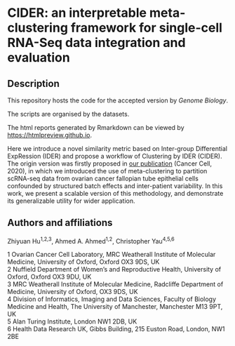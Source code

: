 # CIDER: an interpretable meta-clustering framework for single-cell RNA-Seq data integration and evaluation

## Description

This repository hosts the code for the accepted version by *Genome Biology*. 

The scripts are organised by the datasets. 

The html reports generated by Rmarkdown can be viewed by https://htmlpreview.github.io.

Here we introduce a novel similarity metric based on Inter-group Differential ExpRession (IDER) and propose a workflow of Clustering by IDER (CIDER). The origin version was firstly proposed in [our publication](https://www.sciencedirect.com/science/article/pii/S1535610820300428) (Cancer Cell, 2020), in which we introduced the use of meta-clustering to partition scRNA-seq data from ovarian cancer fallopian tube epithelial cells confounded by structured batch effects and inter-patient variability. In this work, we present a scalable version of this methodology, and demonstrate its generalizable utility for wider application.


## Authors and affiliations

Zhiyuan Hu<sup>1,2,3</sup>, Ahmed A. Ahmed<sup>1,2</sup>, Christopher Yau<sup>4,5,6</sup>

1 Ovarian Cancer Cell Laboratory, MRC Weatherall Institute of Molecular Medicine, University of Oxford, Oxford OX3 9DS, UK  
2 Nuffield Department of Women’s and Reproductive Health, University of Oxford, Oxford OX3 9DU, UK  
3 MRC Weatherall Institute of Molecular Medicine, Radcliffe Department of Medicine, University of Oxford, OX3 9DS, UK  
4 Division of Informatics, Imaging and Data Sciences, Faculty of Biology Medicine and Health, The University of Manchester, Manchester M13 9PT, UK  
5 Alan Turing Institute, London NW1 2DB, UK  
6 Health Data Research UK, Gibbs Building, 215 Euston Road, London, NW1 2BE  

